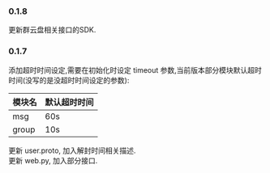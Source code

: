 ### 0.1.8
更新群云盘相关接口的SDK.  

### 0.1.7
添加超时时间设定,需要在初始化时设定 timeout 参数,当前版本部分模块默认超时时间(没写的是没超时时间设定的参数):  

|模块名|默认超时时间|
|--------|---------------|
|msg|60s|
|group|10s|

更新 user.proto, 加入解封时间相关描述.  
更新 web.py, 加入部分接口.  